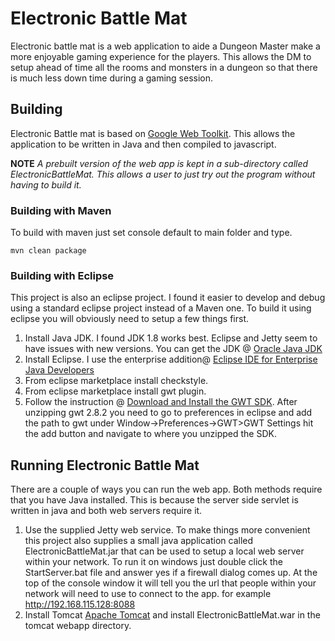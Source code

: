 # **Electronic Battle Mat**

Electronic battle mat is a web application to aide a Dungeon Master make a more enjoyable 
gaming experience for the players. This allows the DM to setup ahead of time all 
the rooms and monsters in a dungeon so that there is much less down time during a 
gaming session.

## Building
Electronic Battle mat is based on [Google Web Toolkit](http://www.gwtproject.org/). 
This allows the application to be written in Java and then compiled to javascript.

**NOTE** *A prebuilt version of the web app is kept in a sub-directory called ElectronicBattleMat. 
This allows a user to just try out the program without having to build it.*

### Building with Maven
To build with maven just set console default to main folder and type.

    mvn clean package

### Building with Eclipse
This project is also an eclipse project. I found it easier to develop and debug using 
a standard eclipse project instead of a Maven one. To build it using eclipse you will obviously 
need to setup a few things first.
1. Install Java JDK. I found JDK 1.8 works best. Eclipse and Jetty seem to have issues 
   with new versions. You can get the JDK @ [Oracle Java JDK](https://www.oracle.com/technetwork/java/javase/downloads/jdk8-downloads-2133151.html)
2. Install Eclipse. I use the enterprise addition@ [Eclipse IDE for Enterprise Java Developers](https://www.eclipse.org/downloads/packages/release/2019-03/r/eclipse-ide-enterprise-java-developers)
3. From eclipse marketplace install checkstyle.
4. From eclipse marketplace install gwt plugin.
5. Follow the instruction @ [Download and Install the GWT SDK](http://www.gwtproject.org/gettingstarted.html). 
After unzipping gwt 2.8.2 you need to go to preferences in eclipse and add the path 
to gwt under Window->Preferences->GWT>GWT Settings hit the add button and navigate to 
where you unzipped the SDK.

## Running Electronic Battle Mat
There are a couple of ways you can run the web app. Both methods require that you have 
Java installed. This is because the server side servlet is written in java and both 
web servers require it.
1. Use the supplied Jetty web service.
To make things more convenient this project also supplies a small java application called 
ElectronicBattleMat.jar that can be used to setup a local web server within your network. 
To run it on windows just double click the StartServer.bat file and answer yes if  a 
firewall dialog comes up. At the top of the console window it will tell you the url 
that people within your network will need to use to connect to the app. for example 
    http://192.168.115.128:8088
2. Install Tomcat [Apache Tomcat](https://tomcat.apache.org/download-80.cgi) and install 
ElectronicBattleMat.war in the tomcat webapp directory.
